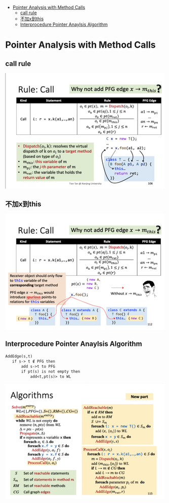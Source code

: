 - [Pointer Analysis with Method Calls](#head1)
	- [call rule](#head2)
	- [ 不加x到this](#head3)
	- [Interprocedure Pointer Anaylsis Algorithm](#head4)
# <span id="head1">Pointer Analysis with Method Calls</span>

## <span id="head2">call rule</span>
<img src="./picture/10-1.png"  width="615px" height="365px">

## <span id="head3"> 不加x到this</span>
<img src="./picture/10-2.png"  width="615px" height="365px">

## <span id="head4">Interprocedure Pointer Anaylsis Algorithm</span>
```
AddEdge(s,t)
   if s-> t ∉ PFG then
       add s->t to PFG
       if pt(s) is not empty then 
           add<t,pt(s)> to WL
```
<img src="./picture/10-3.png"  width="615px" height="365px">
